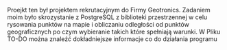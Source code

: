 Proejkt ten był projektem rekrutacyjnym do Firmy Geotronics. Zadaniem moim było skrozystanie z PostgreSQL z biblioteki przestrzennej w celu rysowania punktów na mapie i obliczaniu odległości od punktów geograficznych po czym wybieranie takich które spełniają warunki. W Pliku TO-DO można znaleźć dokładniejsze informacje co do działania programu 
